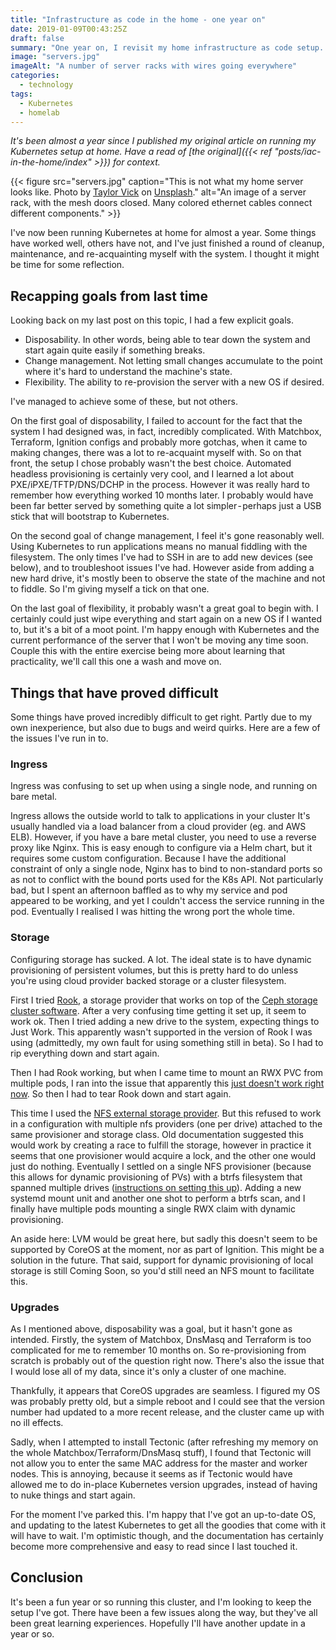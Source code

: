 ```yaml
---
title: "Infrastructure as code in the home - one year on"
date: 2019-01-09T00:43:25Z
draft: false
summary: "One year on, I revisit my home infrastructure as code setup. I explore what worked, what didn't and what has changed over the last year."
image: "servers.jpg"
imageAlt: "A number of server racks with wires going everywhere"
categories:
  - technology
tags:
  - Kubernetes
  - homelab
---
```


_It's been almost a year since I published my original article on running my Kubernetes setup at home.
Have a read of [the original]({{< ref "posts/iac-in-the-home/index" >}}) for context._

{{< figure src="servers.jpg" caption="This is not what my home server looks like. Photo by [Taylor Vick](https://unsplash.com/@tvick) on [Unsplash](https://unsplash.com)." alt="An image of a server rack, with the mesh doors closed. Many colored ethernet cables connect different components." >}}

I've now been running Kubernetes at home for almost a year.
Some things have worked well, others have not, and I've just finished a round of cleanup, maintenance, and re-acquainting myself with the system.
I thought it might be time for some reflection.

## Recapping goals from last time

Looking back on my last post on this topic, I had a few explicit goals.

* Disposability.
  In other words, being able to tear down the system and start again quite easily if something breaks.
* Change management.
  Not letting small changes accumulate to the point where it's hard to understand the machine's state.
* Flexibility.
  The ability to re-provision the server with a new OS if desired.

I've managed to achieve some of these, but not others.

On the first goal of disposability, I failed to account for the fact that the system I had designed was, in fact, incredibly complicated.
With Matchbox, Terraform, Ignition configs and probably more gotchas, when it came to making changes, there was a lot to re-acquaint myself with.
So on that front, the setup I chose probably wasn't the best choice.
Automated headless provisioning is certainly very cool, and I learned a lot about PXE/iPXE/TFTP/DNS/DCHP in the process.
However it was really hard to remember how everything worked 10 months later.
I probably would have been far better served by something quite a lot simpler - perhaps just a USB stick that will bootstrap to Kubernetes.

On the second goal of change management, I feel it's gone reasonably well.
Using Kubernetes to run applications means no manual fiddling with the filesystem.
The only times I've had to SSH in are to add new devices (see below), and to troubleshoot issues I've had.
However aside from adding a new hard drive, it's mostly been to observe the state of the machine and not to fiddle.
So I'm giving myself a tick on that one.

On the last goal of flexibility, it probably wasn't a great goal to begin with.
I certainly could just wipe everything and start again on a new OS if I wanted to, but it's a bit of a moot point.
I'm happy enough with Kubernetes and the current performance of the server that I won't be moving any time soon.
Couple this with the entire exercise being more about learning that practicality, we'll call this one a wash and move on.

## Things that have proved difficult

Some things have proved incredibly difficult to get right.
Partly due to my own inexperience, but also due to bugs and weird quirks.
Here are a few of the issues I've run in to.

### Ingress

Ingress was confusing to set up when using a single node, and running on bare metal.

Ingress allows the outside world to talk to applications in your cluster
It's usually handled via a load balancer from a cloud provider (eg. and AWS ELB).
However, if you have a bare metal cluster, you need to use a reverse proxy like Nginx.
This is easy enough to configure via a Helm chart, but it requires some custom configuration.
Because I have the additional constraint of only a single node, Nginx has to bind to non-standard ports so as not to conflict with the bound ports used for the K8s API.
Not particularly bad, but I spent an afternoon baffled as to why my service and pod appeared to be working, and yet I couldn't access the service running in the pod.
Eventually I realised I was hitting the wrong port the whole time.

### Storage

Configuring storage has sucked.
A lot.
The ideal state is to have dynamic provisioning of persistent volumes, but this is pretty hard to do unless you're using cloud provider backed storage or a cluster filesystem.

First I tried [Rook](https://medium.com/r/?url=https%3A%2F%2Fgithub.com%2Frook%2Frook), a storage provider that works on top of the [Ceph storage cluster software](https://medium.com/r/?url=https%3A%2F%2Fen.wikipedia.org%2Fwiki%2FCeph_%28software%29).
After a very confusing time getting it set up, it seem to work ok.
Then I tried adding a new drive to the system, expecting things to Just Work.
This apparently wasn't supported in the version of Rook I was using (admittedly, my own fault for using something still in beta).
So I had to rip everything down and start again.

Then I had Rook working, but when I came time to mount an RWX PVC from multiple pods, I ran into the issue that apparently this [just doesn't work right now](https://medium.com/r/?url=https%3A%2F%2Fgithub.com%2Frook%2Frook%2Fissues%2F2300).
So then I had to tear Rook down and start again.

This time I used the [NFS external storage provider](https://medium.com/r/?url=https%3A%2F%2Fgithub.com%2Fkubernetes-incubator%2Fexternal-storage%2Ftree%2Fmaster%2Fnfs).
But this refused to work in a configuration with multiple nfs providers (one per drive) attached to the same provisioner and storage class.
Old documentation suggested this would work by creating a race to fulfill the storage, however in practice it seems that one provisioner would acquire a lock, and the other one would just do nothing.
Eventually I settled on a single NFS provisioner (because this allows for dynamic provisioning of PVs) with a btrfs filesystem that spanned multiple drives ([instructions on setting this up](https://medium.com/r/?url=https%3A%2F%2Fbtrfs.wiki.kernel.org%2Findex.php%2FUsing_Btrfs_with_Multiple_Devices)).
Adding a new systemd mount unit and another one shot to perform a btrfs scan, and I finally have multiple pods mounting a single RWX claim with dynamic provisioning.

An aside here: LVM would be great here, but sadly this doesn't seem to be supported by CoreOS at the moment, nor as part of Ignition.
This might be a solution in the future.
That said, support for dynamic provisioning of local storage is still Coming Soon, so you'd still need an NFS mount to facilitate this.

### Upgrades

As I mentioned above, disposability was a goal, but it hasn't gone as intended.
Firstly, the system of Matchbox, DnsMasq and Terraform is too complicated for me to remember 10 months on.
So re-provisioning from scratch is probably out of the question right now.
There's also the issue that I would lose all of my data, since it's only a cluster of one machine.

Thankfully, it appears that CoreOS upgrades are seamless.
I figured my OS was probably pretty old, but a simple reboot and I could see that the version number had updated to a more recent release, and the cluster came up with no ill effects.

Sadly, when I attempted to install Tectonic (after refreshing my memory on the whole Matchbox/Terraform/DnsMasq stuff), I found that Tectonic will not allow you to enter the same MAC address for the master and worker nodes.
This is annoying, because it seems as if Tectonic would have allowed me to do in-place Kubernetes version upgrades, instead of having to nuke things and start again.

For the moment I've parked this.
I'm happy that I've got an up-to-date OS, and updating to the latest Kubernetes to get all the goodies that come with it will have to wait.
I'm optimistic though, and the documentation has certainly become more comprehensive and easy to read since I last touched it.

## Conclusion

It's been a fun year or so running this cluster, and I'm looking to keep the setup I've got.
There have been a few issues along the way, but they've all been great learning experiences.
Hopefully I'll have another update in a year or so.

